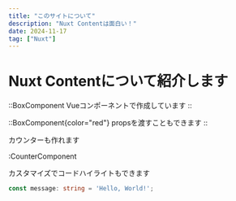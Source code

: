 ```yaml
---
title: "このサイトについて"
description: "Nuxt Contentは面白い！"
date: 2024-11-17
tag: ["Nuxt"]
---
```


# Nuxt Contentについて紹介します

::BoxComponent
Vueコンポーネントで作成しています
::

::BoxComponent{color="red"}
propsを渡すこともできます
::

カウンターも作れます

:CounterComponent

カスタマイズでコードハイライトもできます

```ts
const message: string = 'Hello, World!';
```

